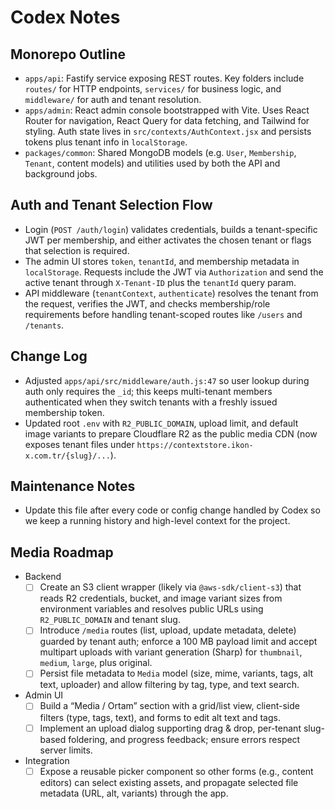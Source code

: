 # Codex Notes

## Monorepo Outline
- `apps/api`: Fastify service exposing REST routes. Key folders include `routes/` for HTTP endpoints, `services/` for business logic, and `middleware/` for auth and tenant resolution.
- `apps/admin`: React admin console bootstrapped with Vite. Uses React Router for navigation, React Query for data fetching, and Tailwind for styling. Auth state lives in `src/contexts/AuthContext.jsx` and persists tokens plus tenant info in `localStorage`.
- `packages/common`: Shared MongoDB models (e.g. `User`, `Membership`, `Tenant`, content models) and utilities used by both the API and background jobs.

## Auth and Tenant Selection Flow
- Login (`POST /auth/login`) validates credentials, builds a tenant-specific JWT per membership, and either activates the chosen tenant or flags that selection is required.
- The admin UI stores `token`, `tenantId`, and membership metadata in `localStorage`. Requests include the JWT via `Authorization` and send the active tenant through `X-Tenant-ID` plus the `tenantId` query param.
- API middleware (`tenantContext`, `authenticate`) resolves the tenant from the request, verifies the JWT, and checks membership/role requirements before handling tenant-scoped routes like `/users` and `/tenants`.

## Change Log
- Adjusted `apps/api/src/middleware/auth.js:47` so user lookup during auth only requires the `_id`; this keeps multi-tenant members authenticated when they switch tenants with a freshly issued membership token.
- Updated root `.env` with `R2_PUBLIC_DOMAIN`, upload limit, and default image variants to prepare Cloudflare R2 as the public media CDN (now exposes tenant files under `https://contextstore.ikon-x.com.tr/{slug}/...`).

## Maintenance Notes
- Update this file after every code or config change handled by Codex so we keep a running history and high-level context for the project.

## Media Roadmap
- Backend
  - [ ] Create an S3 client wrapper (likely via `@aws-sdk/client-s3`) that reads R2 credentials, bucket, and image variant sizes from environment variables and resolves public URLs using `R2_PUBLIC_DOMAIN` and tenant slug.
  - [ ] Introduce `/media` routes (list, upload, update metadata, delete) guarded by tenant auth; enforce a 100 MB payload limit and accept multipart uploads with variant generation (Sharp) for `thumbnail`, `medium`, `large`, plus original.
  - [ ] Persist file metadata to `Media` model (size, mime, variants, tags, alt text, uploader) and allow filtering by tag, type, and text search.
- Admin UI
  - [ ] Build a “Media / Ortam” section with a grid/list view, client-side filters (type, tags, text), and forms to edit alt text and tags.
  - [ ] Implement an upload dialog supporting drag & drop, per-tenant slug-based foldering, and progress feedback; ensure errors respect server limits.
- Integration
  - [ ] Expose a reusable picker component so other forms (e.g., content editors) can select existing assets, and propagate selected file metadata (URL, alt, variants) through the app.
